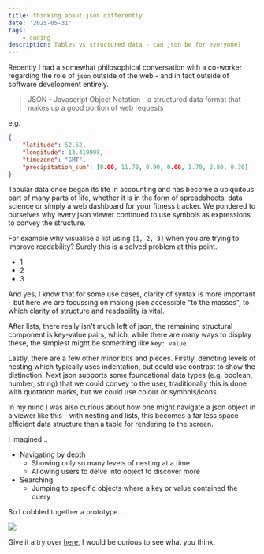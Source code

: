 ```yaml
--- 
title: thinking about json differently
date: '2025-05-31'
tags: 
    - coding
description: Tables vs structured data - can json be for everyone?
---
```


Recently I had a somewhat philosophical conversation with a co-worker regarding the role of `json` outside of the web - and in fact outside of software development entirely.

> JSON - Javascript Object Notation - a structured data format that makes up a good portion of web requests

e.g.

```json
{
    "latitude": 52.52,
    "longitude": 13.419998,
    "timezone": "GMT",
    "precipitation_sum": [0.00, 11.70, 0.90, 0.00, 1.70, 2.80, 0.30]
}
```

Tabular data once began its life in accounting and has become a ubiquitous part of many parts of life, whether it is in the form of spreadsheets, data science or simply a web dashboard for your fitness tracker. We pondered to ourselves why every json viewer continued to use symbols as expressions to convey the structure.

For example why visualise a list using `[1, 2, 3]` when you are trying to improve readability? Surely this is a solved problem at this point.

- 1
- 2
- 3

And yes, I know that for some use cases, clarity of syntax is more important - but here we are focussing on making json accessible "to the masses", to which clarity of structure and readability is vital.

After lists, there really isn't much left of json, the remaining structural component is key-value pairs, which, while there are many ways to display these, the simplest might be something like `key: value`. 

Lastly, there are a few other minor bits and pieces. Firstly, denoting levels of nesting which typically uses indentation, but could use contrast to show the distinction. Next json supports some foundational data types (e.g. boolean, number, string) that we could convey to the user, traditionally this is done with quotation marks, but we could use colour or symbols/icons.

In my mind I was also curious about how one might navigate a json object in a viewer like this - with nesting and lists, this becomes a far less space efficient data structure than a table for rendering to the screen.

I imagined...

- Navigating by depth
    - Showing only so many levels of nesting at a time
    - Allowing users to delve into object to discover more
- Searching
    - Jumping to specific objects where a key or value contained the query

So I cobbled together a prototype...

![](/img/jsonless.png)

Give it a try over [here](https://jsonless.netlify.app/), I would be curious to see what you think.